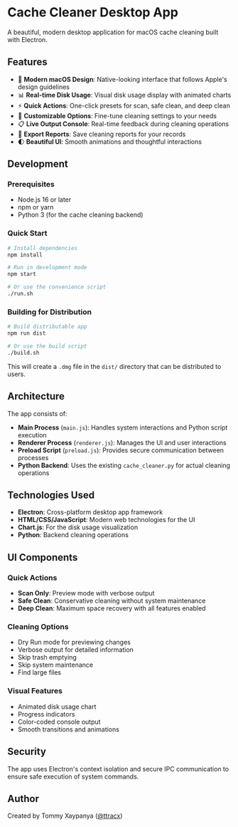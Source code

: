 # Cache Cleaner Desktop App

A beautiful, modern desktop application for macOS cache cleaning built with Electron.

## Features

- 🎨 **Modern macOS Design**: Native-looking interface that follows Apple's design guidelines
- 📊 **Real-time Disk Usage**: Visual disk usage display with animated charts
- ⚡ **Quick Actions**: One-click presets for scan, safe clean, and deep clean
- 🎯 **Customizable Options**: Fine-tune cleaning settings to your needs
- 📋 **Live Output Console**: Real-time feedback during cleaning operations
- 💾 **Export Reports**: Save cleaning reports for your records
- 🌓 **Beautiful UI**: Smooth animations and thoughtful interactions

## Development

### Prerequisites

- Node.js 16 or later
- npm or yarn
- Python 3 (for the cache cleaning backend)

### Quick Start

```bash
# Install dependencies
npm install

# Run in development mode
npm start

# Or use the convenience script
./run.sh
```

### Building for Distribution

```bash
# Build distributable app
npm run dist

# Or use the build script
./build.sh
```

This will create a `.dmg` file in the `dist/` directory that can be distributed to users.

## Architecture

The app consists of:

- **Main Process** (`main.js`): Handles system interactions and Python script execution
- **Renderer Process** (`renderer.js`): Manages the UI and user interactions
- **Preload Script** (`preload.js`): Provides secure communication between processes
- **Python Backend**: Uses the existing `cache_cleaner.py` for actual cleaning operations

## Technologies Used

- **Electron**: Cross-platform desktop app framework
- **HTML/CSS/JavaScript**: Modern web technologies for the UI
- **Chart.js**: For the disk usage visualization
- **Python**: Backend cleaning operations

## UI Components

### Quick Actions
- **Scan Only**: Preview mode with verbose output
- **Safe Clean**: Conservative cleaning without system maintenance
- **Deep Clean**: Maximum space recovery with all features enabled

### Cleaning Options
- Dry Run mode for previewing changes
- Verbose output for detailed information
- Skip trash emptying
- Skip system maintenance
- Find large files

### Visual Features
- Animated disk usage chart
- Progress indicators
- Color-coded console output
- Smooth transitions and animations

## Security

The app uses Electron's context isolation and secure IPC communication to ensure safe execution of system commands.

## Author

Created by Tommy Xaypanya ([@ttracx](https://github.com/ttracx))